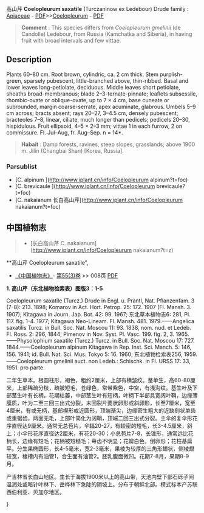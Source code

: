 高山芹 **Coelopleurum saxatile** (Turczaninow ex Ledebour) Drude
family : [Apiaceae](http://www.iplant.cn/info/Apiaceae?t=foc) - [PDF](http://www.iplant.cn/foc/pdf/Apiaceae.pdf)>>[Coelopleurum](http://www.iplant.cn/info/Coelopleurum?t=foc) - [PDF](http://www.iplant.cn/foc/pdf/Coelopleurum.pdf)


> **Comment** : 
> This species differs from *Coelopleurum* *gmelinii* (de Candolle) Ledebour, from Russia (Kamchatka and Siberia), in having fruit with broad intervals and few vittae.

## Description

Plants 60–80 cm. Root brown, cylindric, ca. 2 cm thick. Stem purplish-green, sparsely pubescent, little-branched above, thin-ribbed. Basal and lower leaves long-petiolate, deciduous. Middle leaves short petiolate, sheaths broad-membranous; blade 2–3-ternate-pinnate; leaflets subsessile, rhombic-ovate or oblique-ovate, up to 7 × 4 cm, base cuneate or subrounded, margin coarse-serrate, apex acuminate, glabrous. Umbels 5–9 cm across; bracts absent; rays 20–27, 3–4.5 cm, densely pubescent; bracteoles 7–8, linear, ciliate, much longer than pedicels; pedicels 20–30, hispidulous. Fruit ellipsoid, 4–5 × 2–3 mm; vittae 1 in each furrow, 2 on commissure. Fl. Jul–Aug, fr. Aug–Sep. n = 14*.


> **Habait** : 
> Damp forests, ravines, steep slopes, grasslands; above 1900 m. Jilin (Changbai Shan) [Korea, Russia].

### Parsublist

* [C.  alpinum  ](http://www.iplant.cn/info/Coelopleurum alpinum?t=foc)
* [C.  brevicaule  ](http://www.iplant.cn/info/Coelopleurum brevicaule?t=foc)
* [C.  nakaianum  长白高山芹](http://www.iplant.cn/info/Coelopleurum nakaianum?t=foc)

## 中国植物志

> * [长白高山芹  C.  nakaianum](http://www.iplant.cn/info/Coelopleurum nakaianum?t=z)


**高山芹 Coelopleurum saxatile",

* [《中国植物志》](http://www.iplant.cn/frps)- [第55(3)卷](http://www.iplant.cn/frps/vol/55(3)) >> 008页 [PDF](http://www.iplant.cn/frps/pdf/55(3)/008.PDF)


**1. 高山芹（东北植物检索表）图版3：1-5**

Coelopleurum saxatile (Turcz.) Drude in Engl. u. Prantl, Nat. Pflanzenfam. 3 (7-8): 213. 1898; Komarov in Act. Hort. Petrop. 25: 172. 1907 (Fl. Mansh. 3. 1907); Kitagawa in Journ. Jap. Bot. 42: 99. 1967; 东北草本植物志6: 281, Pl. 117. fig. 1-4. 1977; Kitagawa Neo-Lineam. Fl. Mansh. 481. 1979.——Angelica saxatilis Turcz. in Bull. Soc. Nat. Moscou 11: 93. 1838, nom. nud. et Ledeb. Fl. Ross. 2: 296, 1844; Pimenov in Nov. Syst. Pl. Vasc. 199. fig. 2, 3. 1965. ——Physolophium saxatile (Turcz.) Turcz. in Bull. Soc. Nat. Moscou 17: 727. 1844.——Coelopleurum alpinum Kitagawa in Rep. Inst. Sci. Manch. 5: 146, 156. 1941; id. Bull. Nat. Sci. Mus. Tokyo 5: 16. 1960; 东北植物检索表256, 1959.——Coelopleurum gmelinii auct. non Ledeb.: Schischk. in Fl. URSS 17: 33, 1951. pro parte.

二年生草本。根圆柱形，褐色，粗约2厘米，上部有横皱纹。茎单生，高60-80厘米，上部稀疏分枝，疏被短毛，苍绿色，常带紫色，中空，有浅沟纹。基生叶及下部茎生叶有长柄，花期枯萎，中部茎生叶有短柄，叶柄下半部具宽阔叶鞘，边缘薄膜质，叶为二至三回三出式分裂，末回裂片菱状卵形或斜卵形，长至7厘米，宽至4厘米，有或无柄，基部楔形或近圆形，顶端渐尖，边缘密生粗大的近缺刻状单齿或重锯齿，两面无毛，上部叶简化为阔鞘，顶端二回三出式分裂。主伞的复伞形花序直径达9厘米。通常无总苞片，伞辐20-27，有较密的短毛，长3-4.5厘米，斜上；小伞形花序直径达2厘米，有花20-30；小总苞片7-8，长锥形，通常远比花柄长，边缘有短毛；花柄被短糙毛；萼齿不明显；花瓣白色，倒卵形；花柱基扁平。分生果椭圆形，长4-5毫米，宽2-3毫米，果棱为较厚的三角形翅状，侧棱翅较宽，棱槽内有油管1，合生面有油管2。胚乳腹面微凹。花期7-8月，果期8-9月。

产吉林省长白山地区。生长于海拔1900米以上的高山带，天池内壁下部石砾子间温润处或暗针叶林下、岳桦林下急陡的阴坡上。分布于朝鲜北部。模式标本产苏联西伯利亚、贝加尔地区。

}